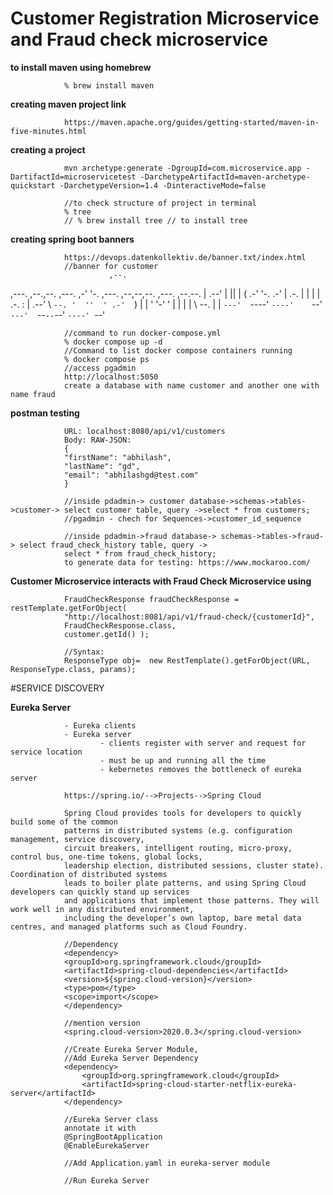 # Customer Registration Microservice and Fraud check microservice

**to install maven using homebrew**

                % brew install maven

**creating maven project link**

                https://maven.apache.org/guides/getting-started/maven-in-five-minutes.html

**creating a project**

                mvn archetype:generate -DgroupId=com.microservice.app -DartifactId=microservicetest -DarchetypeArtifactId=maven-archetype-quickstart -DarchetypeVersion=1.4 -DinteractiveMode=false

                //to check structure of project in terminal
                % tree
                // % brew install tree // to install tree 

**creating spring boot banners**

                https://devops.datenkollektiv.de/banner.txt/index.html
                //banner for customer
                          ,--.
,---. ,--.,--.  ,---.  ,-'  '-.  ,---.  ,--,--,--.  ,---.  ,--.--.
| .--' |  ||  | (  .-'  '-.  .-' | .-. | |        | | .-. : |  .--'
\ `--. '  ''  ' .-'  `)   |  |   ' '-' ' |  |  |  | \   --. |  |
`---'  `----'  `----'    `--'    `---'  `--`--`--'  `----' `--'

                //command to run docker-compose.yml
                % docker compose up -d
                //Command to list docker compose containers running
                % docker compose ps
                //access pgadmin
                http://localhost:5050
                create a database with name customer and another one with name fraud

**postman testing**

                URL: localhost:8080/api/v1/customers
                Body: RAW-JSON:
                {
                "firstName": "abhilash",
                "lastName": "gd",
                "email": "abhilashgd@test.com"
                }

                //inside pdadmin-> customer database->schemas->tables->customer-> select customer table, query ->select * from customers;
                //pgadmin - chech for Sequences->customer_id_sequence
                
                //inside pdadmin->fraud database-> schemas->tables->fraud-> select fraud_check_history table, query ->
                select * from fraud_check_history;
                to generate data for testing: https://www.mockaroo.com/

**Customer Microservice interacts with Fraud Check Microservice using**
                
                FraudCheckResponse fraudCheckResponse = restTemplate.getForObject(
                "http://localhost:8081/api/v1/fraud-check/{customerId}",
                FraudCheckResponse.class,
                customer.getId() );
                
                //Syntax: 
                ResponseType obj=  new RestTemplate().getForObject(URL, ResponseType.class, params);

#SERVICE DISCOVERY

**Eureka Server**
        
                - Eureka clients
                - Eureka server 
                        - clients register with server and request for service location
                        - must be up and running all the time
                        - kebernetes removes the bottleneck of eureka server

                https://spring.io/-->Projects-->Spring Cloud

                Spring Cloud provides tools for developers to quickly build some of the common 
                patterns in distributed systems (e.g. configuration management, service discovery, 
                circuit breakers, intelligent routing, micro-proxy, control bus, one-time tokens, global locks, 
                leadership election, distributed sessions, cluster state). Coordination of distributed systems
                leads to boiler plate patterns, and using Spring Cloud developers can quickly stand up services 
                and applications that implement those patterns. They will work well in any distributed environment, 
                including the developer’s own laptop, bare metal data centres, and managed platforms such as Cloud Foundry.

                //Dependency
                <dependency>
                <groupId>org.springframework.cloud</groupId>
                <artifactId>spring-cloud-dependencies</artifactId>
                <version>${spring.cloud-version}</version>
                <type>pom</type>
                <scope>import</scope>
                </dependency>

                //mention version
                <spring.cloud-version>2020.0.3</spring.cloud-version>

                //Create Eureka Server Module,
                //Add Eureka Server Dependency
                <dependency>
                    <groupId>org.springframework.cloud</groupId>
                    <artifactId>spring-cloud-starter-netflix-eureka-server</artifactId>
                </dependency>

                //Eureka Server class
                annotate it with
                @SpringBootApplication
                @EnableEurekaServer
                
                //Add Application.yaml in eureka-server module
                
                //Run Eureka Server
                

